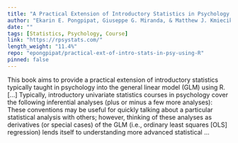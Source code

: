```yaml
---
title: "A Practical Extension of Introductory Statistics in Psychology using R"
author: "Ekarin E. Pongpipat, Giuseppe G. Miranda, & Matthew J. Kmiecik"
date: ""
tags: [Statistics, Psychology, Course]
link: "https://rpsystats.com/"
length_weight: "11.4%"
repo: "epongpipat/practical-ext-of-intro-stats-in-psy-using-R"
pinned: false
---
```


This book aims to provide a practical extension of introductory statistics typically taught in psychology into the general linear model (GLM) using R. [...] Typically, introductory univariate statistics courses in psychology cover the following inferential analyses (plus or minus a few more analyses): These conventions may be useful for quickly talking about a particular statistical analysis with others; however, thinking of these analyses as derivatives (or special cases) of the GLM (i.e., ordinary least squares [OLS] regression) lends itself to understanding more advanced statistical ...
